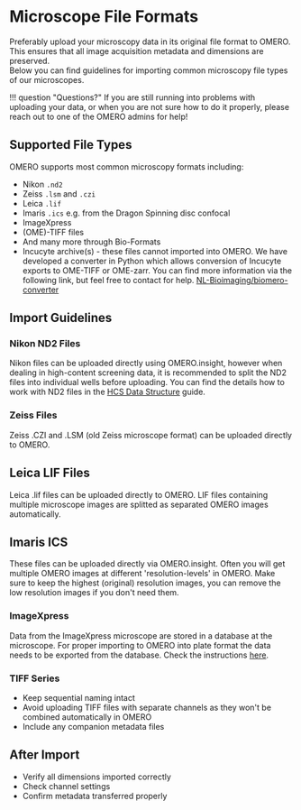 # Microscope File Formats

Preferably upload your microscopy data in its original file format to OMERO. This ensures that all image acquisition metadata and dimensions are preserved.   
Below you can find guidelines for importing common microscopy file types of our microscopes.

!!! question "Questions?"
      If you are still running into problems with uploading your data, or when you are not sure how to do it properly, please reach out to one of the OMERO admins for help!

## Supported File Types

OMERO supports most common microscopy formats including:

   - Nikon `.nd2`
   - Zeiss `.lsm` and `.czi`
   - Leica `.lif`
   - Imaris  `.ics` e.g. from the Dragon Spinning disc confocal
   - ImageXpress
   - (OME)-TIFF files
   - And many more through Bio-Formats
   - Incucyte archive(s) - these files cannot imported into OMERO. We have developed a converter in Python which allows conversion of Incucyte exports to OME-TIFF or OME-zarr. You can find more information via the following link, but feel free to contact for help. [NL-Bioimaging/biomero-converter](https://github.com/NL-BioImaging/biomero-converter )

## Import Guidelines

### Nikon ND2 Files
Nikon files can be uploaded directly using OMERO.insight, however when dealing in high-content screening data, it is recommended to split the ND2 files into individual wells before uploading. You can find the details how to work with ND2 files in the [HCS Data Structure](hcs-data.md#pre-processing-of-nikon-data) guide.

### Zeiss Files
Zeiss .CZI and .LSM (old Zeiss microscope format) can be uploaded directly to OMERO.

## Leica LIF Files
Leica .lif files can be uploaded directly to OMERO. LIF files containing multiple microscope images are splitted as separated OMERO images automatically.

## Imaris ICS
These files can be uploaded directly via OMERO.insight. Often you will get multiple OMERO images at different 'resolution-levels' in OMERO. Make sure to keep the highest (original) resolution images, you can remove the low resolution images if you don't need them. 

### ImageXpress
Data from the ImageXpress microscope are stored in a database at the microscope. For proper importing to OMERO into plate format the data needs to be exported from the database. Check the instructions [here](hcs-data.md#pre-processing-of-imagexpress-data).

### TIFF Series
- Keep sequential naming intact
- Avoid uploading TIFF files with separate channels as they won't be combined automatically in OMERO
- Include any companion metadata files

## After Import
   - Verify all dimensions imported correctly
   - Check channel settings
   - Confirm metadata transferred properly


